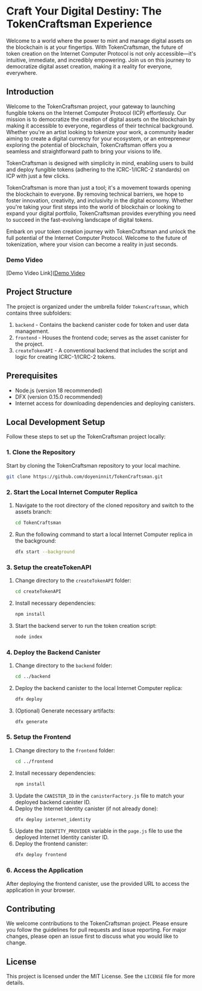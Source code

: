 
# Craft Your Digital Destiny: The TokenCraftsman Experience

Welcome to a world where the power to mint and manage digital assets on the blockchain is at your fingertips. With TokenCraftsman, the future of token creation on the Internet Computer Protocol is not only accessible—it's intuitive, immediate, and incredibly empowering. Join us on this journey to democratize digital asset creation, making it a reality for everyone, everywhere.

## Introduction

Welcome to the TokenCraftsman project, your gateway to launching fungible tokens on the Internet Computer Protocol (ICP) effortlessly. Our mission is to democratize the creation of digital assets on the blockchain by making it accessible to everyone, regardless of their technical background. Whether you're an artist looking to tokenize your work, a community leader aiming to create a digital currency for your ecosystem, or an entrepreneur exploring the potential of blockchain, TokenCraftsman offers you a seamless and straightforward path to bring your visions to life.

TokenCraftsman is designed with simplicity in mind, enabling users to build and deploy fungible tokens (adhering to the ICRC-1/ICRC-2 standards) on ICP with just a few clicks. 

TokenCraftsman is more than just a tool; it's a movement towards opening the blockchain to everyone. By removing technical barriers, we hope to foster innovation, creativity, and inclusivity in the digital economy. Whether you're taking your first steps into the world of blockchain or looking to expand your digital portfolio, TokenCraftsman provides everything you need to succeed in the fast-evolving landscape of digital tokens.

Embark on your token creation journey with TokenCraftsman and unlock the full potential of the Internet Computer Protocol. Welcome to the future of tokenization, where your vision can become a reality in just seconds.

### Demo Video
[Demo Video Link]([Demo Video](https://www.youtube.com/watch?v=VIDEO_ID)



## Project Structure

The project is organized under the umbrella folder `TokenCraftsman`, which contains three subfolders:

1. `backend` - Contains the backend canister code for token and user data management.
2. `frontend` - Houses the frontend code; serves as the asset canister for the project.
3. `createTokenAPI` - A conventional backend that includes the script and logic for creating ICRC-1/ICRC-2 tokens.

## Prerequisites

- Node.js (version 18 recommended)
- DFX (version 0.15.0 recommended)
- Internet access for downloading dependencies and deploying canisters.

## Local Development Setup

Follow these steps to set up the TokenCraftsman project locally:

### 1. Clone the Repository

Start by cloning the TokenCraftsman repository to your local machine.
 ```sh
git clone https://github.com/doyeninnit/TokenCraftsman.git
   ```
### 2. Start the Local Internet Computer Replica

1. Navigate to the root directory of the cloned repository and switch to the assets branch:
   ```sh
   cd TokenCraftsman
   ```

2. Run the following command to start a local Internet Computer replica in the background:
   ```sh
   dfx start --background
   ```

### 3. Setup the createTokenAPI

1. Change directory to the `createTokenAPI` folder:
   ```sh
   cd createTokenAPI
   ```
2. Install necessary dependencies:
   ```sh
   npm install
   ```
3. Start the backend server to run the token creation script:
   ```sh
   node index
   ```

### 4. Deploy the Backend Canister

1. Change directory to the `backend` folder:
   ```sh
   cd ../backend
   ```
2. Deploy the backend canister to the local Internet Computer replica:
   ```sh
   dfx deploy
   ```
3. (Optional) Generate necessary artifacts:
   ```sh
   dfx generate
   ```

### 5. Setup the Frontend

1. Change directory to the `frontend` folder:
   ```sh
   cd ../frontend
   ```
2. Install necessary dependencies:
   ```sh
   npm install
   ```
3. Update the `CANISTER_ID` in the `canisterFactory.js` file to match your deployed backend canister ID.
4. Deploy the Internet Identity canister (if not already done):
   ```sh
   dfx deploy internet_identity
   ```
5. Update the `IDENTITY_PROVIDER` variable in the `page.js` file to use the deployed Internet Identity canister ID.
6. Deploy the frontend canister:
   ```sh
   dfx deploy frontend
   ```

### 6. Access the Application

After deploying the frontend canister, use the provided URL to access the application in your browser.

## Contributing

We welcome contributions to the TokenCraftsman project. Please ensure you follow the guidelines for pull requests and issue reporting. For major changes, please open an issue first to discuss what you would like to change.

## License

This project is licensed under the MIT License. See the `LICENSE` file for more details.

